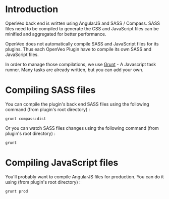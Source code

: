 # Introduction

OpenVeo back end is written using AngularJS and SASS / Compass. SASS files need to be compiled to generate the CSS and JavaScript files can be minified and aggregated for better performance.

OpenVeo does not automatically compile SASS and JavaScript files for its plugins. Thus each OpenVeo Plugin have to compile its own SASS and JavaScript files.

In order to manage those compilations, we use [Grunt](http://gruntjs.com/) - A Javascript task runner. Many tasks are already written, but you can add your own.

# Compiling SASS files

You can compile the plugin's back end SASS files using the following command (from plugin's root directory) :

    grunt compass:dist

Or you can watch SASS files changes using the following command (from plugin's root directory) :

    grunt

# Compiling JavaScript files

You'll probably want to compile AngularJS files for production. You can do it using (from plugin's root directory) :

    grunt prod
